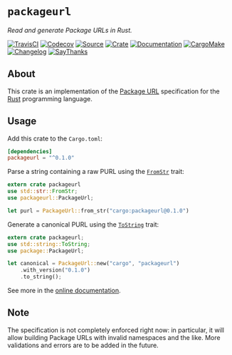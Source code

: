 # `packageurl`

*Read and generate Package URLs in Rust.*

[![TravisCI](https://img.shields.io/travis/althonos/packageurl-rs/master.svg?maxAge=600&style=flat-square)](https://travis-ci.org/althonos/packageurl-rs/branches)
[![Codecov](https://img.shields.io/codecov/c/github/althonos/packageurl-rs.svg?maxAge=600&style=flat-square)](https://codecov.io/github/althonos/packageurl-rs)
[![Source](https://img.shields.io/badge/source-GitHub-303030.svg?maxAge=86400&style=flat-square)](https://github.com/althonos/packageurl-rs)
[![Crate](https://img.shields.io/crates/v/packageurl.svg?maxAge=86400&style=flat-square)](https://crates.io/crates/packageurl)
[![Documentation](https://img.shields.io/badge/docs-latest-4d76ae.svg?maxAge=86400&style=flat-square)](https://docs.rs/packageurl)
[![CargoMake](https://img.shields.io/badge/built%20with-cargo--make-yellow.svg?maxAge=86400&style=flat-square)](https://sagiegurari.github.io/cargo-make)
[![Changelog](https://img.shields.io/badge/keep%20a-changelog-8A0707.svg?maxAge=86400&style=flat-square)](http://keepachangelog.com/)
[![SayThanks](https://img.shields.io/badge/say-thanks!-1EAEDB.svg?maxAge=86400&style=flat-square)](https://saythanks.io/to/althonos)

## About

This crate is an implementation of the [Package URL](https://github.com/package-url/purl-spec)
specification for the [Rust](http://rust-lang.org/) programming language.

## Usage

Add this crate to the `Cargo.toml`:

```toml
[dependencies]
packageurl = "^0.1.0"
```

Parse a string containing a raw PURL using the
[`FromStr`](https://doc.rust-lang.org/std/str/trait.FromStr.html) trait:

```rust
extern crate packageurl
use std::str::FromStr;
use packageurl::PackageUrl;

let purl = PackageUrl::from_str("cargo:packageurl@0.1.0")
```

Generate a canonical PURL using the
[`ToString`](https://doc.rust-lang.org/std/string/trait.ToString.html) trait:

```rust
extern crate packageurl;
use std::string::ToString;
use package::PackageUrl;

let canonical = PackageUrl::new("cargo", "packageurl")
    .with_version("0.1.0")
    .to_string();
```

See more in the [online documentation](https://docs.rs/packageurl/).


## Note

The specification is not completely enforced right now: in particular, it will
allow building Package URLs with invalid namespaces and the like. More validations
and errors are to be added in the future.
